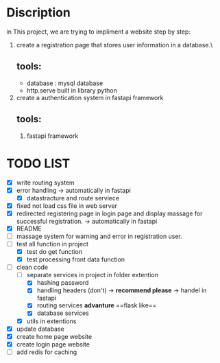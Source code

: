 # Discription

in This project, we are trying to impliment a website step by step:

1. create a registration page that stores user information in a database.\
   ## tools:
    - database : mysql database
    - http.serve built in library python
2. create a authentication system in fastapi framework
    ## tools:
    1. fastapi framework 

# TODO LIST

- [x] write routing system
- [x] error handling -> automatically in fastapi
    - [x] datastracture and route serviece 
- [x] fixed not load css file in web server
- [x] redirected registering page in login page and display massage for successful registration. -> automatically in 
fastapi
- [x] README
- [ ] massage system for warning and error in registration user.
- [ ] test all function in project
    - [x] test do get function
    - [x] test processing front data function
- [ ] clean code
    - [ ] separate services in project in folder extention
        - [x] hashing password
        - [x] handling headers (don't) -> **recommend please** -> handel in fastapi
        - [x] routing services **advanture** ==flask like==
        - [x] database services
    - [x] utils in extentions
- [x] update database
- [x] create home page website
- [x] create login page website
- [ ] add redis for caching
